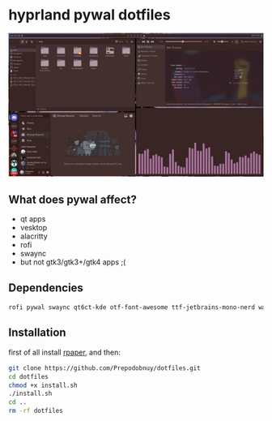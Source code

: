 # hyprland pywal dotfiles
![](preview/preview.jpg)
## What does pywal affect?
- qt apps
- vesktop 
- alacritty
- rofi
- swaync
- but not gtk3/gtk3+/gtk4 apps ;(
## Dependencies 
```sh
rofi pywal swaync qt6ct-kde otf-font-awesome ttf-jetbrains-mono-nerd waybar breeze hyprland  
```
## Installation
first of all install [rpaper](https://github.com/Prepodobnuy/rpaper), and then:
```sh
git clone https://github.com/Prepodobnuy/dotfiles.git
cd dotfiles
chmod +x install.sh
./install.sh
cd ..
rm -rf dotfiles
```
